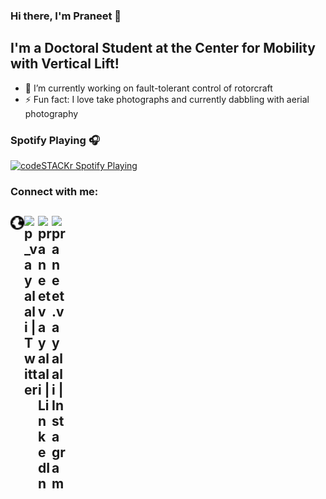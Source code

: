 ### Hi there, I'm Praneet 👋
<!--[website]--> 

## I'm a Doctoral Student at the Center for Mobility with Vertical Lift!

- 🌱 I’m currently working on fault-tolerant control of rotorcraft
- ⚡ Fun fact: I love take photographs and currently dabbling with aerial photography

### Spotify Playing 🎧

[<img src="https://now-playing-codestackr.vercel.app/api/spotify-playing" alt="codeSTACKr Spotify Playing" width="350" />](https://open.spotify.com/user/praneetvayalali)

### Connect with me:

[<img align="left" alt="https://vayalalipraneet.github.io/mywebsite/" width="22px" src="https://raw.githubusercontent.com/iconic/open-iconic/master/svg/globe.svg" />][website]
[<img align="left" alt="p_vayalali | Twitter" width="22px" src="https://cdn.jsdelivr.net/npm/simple-icons@v3/icons/twitter.svg" />][twitter]
[<img align="left" alt="praneetvayalali | LinkedIn" width="22px" src="https://cdn.jsdelivr.net/npm/simple-icons@v3/icons/linkedin.svg" />][linkedin]
[<img align="left" alt="praneet.vayalali | Instagram" width="22px" src="https://cdn.jsdelivr.net/npm/simple-icons@v3/icons/instagram.svg" />][instagram]
<br />
---
[website]: https://vayalalipraneet.github.io/mywebsite/
[twitter]: https://twitter.com/p_vayalali
[instagram]: https://instagram.com/praneet.vayalali
[linkedin]: https://linkedin.com/in/praneetvayalali
